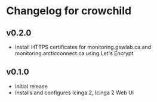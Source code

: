 # Changelog for crowchild

## v0.2.0

* Install HTTPS certificates for monitoring.gswlab.ca and monitoring.arcticconnect.ca using Let's Encrypt

## v0.1.0

* Initial release
* Installs and configures Icinga 2, Icinga 2 Web UI

